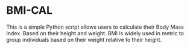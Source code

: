 # BMI-CAL
This is a simple Python script allows users to calculate their Body Mass Index. Based on their height and weight. BMI is widely used in metric to group individuals based on their weight relative to their height.
